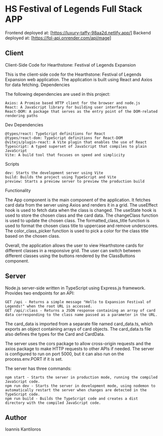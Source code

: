 # HS Festival of Legends Full Stack APP

Frontend deployed at: [https://luxury-taffy-98aa2d.netlify.app/]
Backend deployed at: [https://fol-api.onrender.com/api/mage]

## Client
Client-Side Code for Hearthstone: Festival of Legends Expansion

This is the client-side code for the Hearthstone: Festival of Legends Expansion web application. The application is built using React and Axios for data fetching.
Dependencies

The following dependencies are used in this project:

    Axios: A Promise based HTTP client for the browser and node.js
    React: A JavaScript library for building user interfaces
    React-DOM: A package that serves as the entry point of the DOM-related rendering paths

Dev Dependencies

    @types/react: TypeScript definitions for React
    @types/react-dom: TypeScript definitions for React-DOM
    @vitejs/plugin-react: A Vite plugin that enables the use of React
    Typescript: A typed superset of JavaScript that compiles to plain JavaScript
    Vite: A build tool that focuses on speed and simplicity

Scripts

    dev: Starts the development server using Vite
    build: Builds the project using TypeScript and Vite
    preview: Starts a preview server to preview the production build



Functionality

The App component is the main component of the application. It fetches card data from the server using Axios and renders it in a grid. The useEffect hook is used to fetch data when the class is changed. The useState hook is used to store the chosen class and the card data. The changeClass function is used to update the chosen class. The formatted_class_title function is used to format the chosen class title to uppercase and remove underscores. The color_class_picker function is used to pick a color for the class title based on the chosen class.

Overall, the application allows the user to view Hearthstone cards for different classes in a responsive grid. The user can switch between different classes using the buttons rendered by the ClassButtons component.

## Server

Node.js server-side written in TypeScript using Express.js framework. Provides two endpoints for an API:

    GET /api - Returns a simple message "Hello to Expansion Festival of Legends!" when the root URL is accessed.
    GET /api/:class - Returns a JSON response containing an array of card data corresponding to the class name passed as a parameter in the URL.

The card_data is imported from a separate file named card_data.ts, which exports an object containing arrays of card objects. The card_data.ts file also defines the types for the Card and CardData.

The server uses the cors package to allow cross-origin requests and the axios package to make HTTP requests to other APIs if needed. The server is configured to run on port 5000, but it can also run on the process.env.PORT if it is set.

The server has three commands:

    npm start - Starts the server in production mode, running the compiled JavaScript code.
    npm run dev - Starts the server in development mode, using nodemon to automatically restart the server when changes are detected in the TypeScript code.
    npm run build - Builds the TypeScript code and creates a dist directory with the compiled JavaScript code.

## Author

Ioannis Kantiloros
